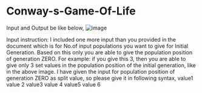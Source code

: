 # Conway-s-Game-Of-Life
Input and Output be like below,
![image](https://user-images.githubusercontent.com/102653482/160780376-624331a0-8c09-42f7-a8bc-91a757e624a0.png)

Input instruction:
I included one more input than you provided in the document which is for No.of input populations you want to give for Initial Generation. Based on this only you are able to give the population position of generation ZERO.
For example: if you give this 3, then you are able to give only 3 set values in the population position of the initial generation, like in the above image.
I have given the input for population position of generation ZERO as split value, so please give it in following syntax,
value1 <space> value  2 <enter>
value3 <space> value  4 <enter>
value5 <space> value  6 <enter>
